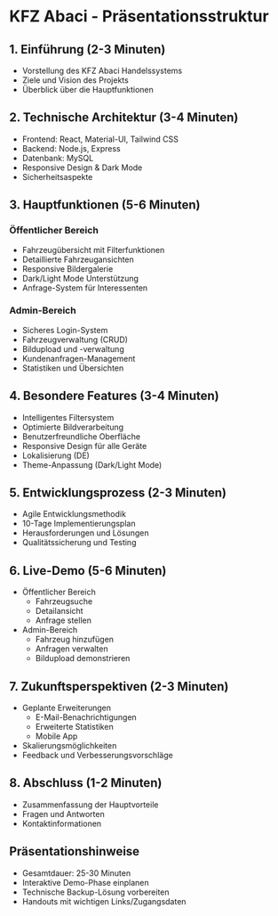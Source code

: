 # KFZ Abaci - Präsentationsstruktur

## 1. Einführung (2-3 Minuten)
- Vorstellung des KFZ Abaci Handelssystems
- Ziele und Vision des Projekts
- Überblick über die Hauptfunktionen

## 2. Technische Architektur (3-4 Minuten)
- Frontend: React, Material-UI, Tailwind CSS
- Backend: Node.js, Express
- Datenbank: MySQL
- Responsive Design & Dark Mode
- Sicherheitsaspekte

## 3. Hauptfunktionen (5-6 Minuten)

### Öffentlicher Bereich
- Fahrzeugübersicht mit Filterfunktionen
- Detaillierte Fahrzeugansichten
- Responsive Bildergalerie
- Dark/Light Mode Unterstützung
- Anfrage-System für Interessenten

### Admin-Bereich
- Sicheres Login-System
- Fahrzeugverwaltung (CRUD)
- Bildupload und -verwaltung
- Kundenanfragen-Management
- Statistiken und Übersichten

## 4. Besondere Features (3-4 Minuten)
- Intelligentes Filtersystem
- Optimierte Bildverarbeitung
- Benutzerfreundliche Oberfläche
- Responsive Design für alle Geräte
- Lokalisierung (DE)
- Theme-Anpassung (Dark/Light Mode)

## 5. Entwicklungsprozess (2-3 Minuten)
- Agile Entwicklungsmethodik
- 10-Tage Implementierungsplan
- Herausforderungen und Lösungen
- Qualitätssicherung und Testing

## 6. Live-Demo (5-6 Minuten)
- Öffentlicher Bereich
  * Fahrzeugsuche
  * Detailansicht
  * Anfrage stellen
- Admin-Bereich
  * Fahrzeug hinzufügen
  * Anfragen verwalten
  * Bildupload demonstrieren

## 7. Zukunftsperspektiven (2-3 Minuten)
- Geplante Erweiterungen
  * E-Mail-Benachrichtigungen
  * Erweiterte Statistiken
  * Mobile App
- Skalierungsmöglichkeiten
- Feedback und Verbesserungsvorschläge

## 8. Abschluss (1-2 Minuten)
- Zusammenfassung der Hauptvorteile
- Fragen und Antworten
- Kontaktinformationen

## Präsentationshinweise
- Gesamtdauer: 25-30 Minuten
- Interaktive Demo-Phase einplanen
- Technische Backup-Lösung vorbereiten
- Handouts mit wichtigen Links/Zugangsdaten